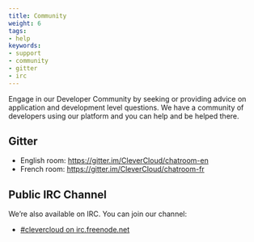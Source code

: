 ```yaml
---
title: Community
weight: 6
tags:
- help
keywords:
- support
- community
- gitter
- irc
---
```


Engage in our Developer Community by seeking or providing advice on application and development level questions. We have a community of developers using our platform and you can help and be helped there.

## Gitter

* English room: https://gitter.im/CleverCloud/chatroom-en
* French room: https://gitter.im/CleverCloud/chatroom-fr

## Public IRC Channel

We’re also available on IRC. You can join our channel:

* [#clevercloud on irc.freenode.net](irc://irc.freenode.net:6667/clevercloud)
